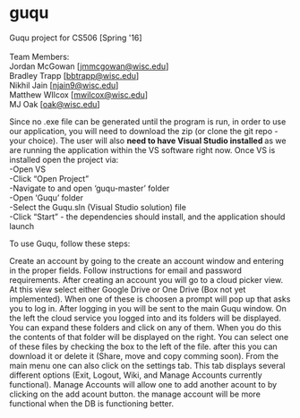 # guqu
Guqu project for CS506 [Spring '16] <br/>  
Team Members: <br/>
Jordan McGowan [jmmcgowan@wisc.edu] <br/>
Bradley Trapp [bbtrapp@wisc.edu] <br/>
Nikhil Jain [njain9@wisc.edu] <br/>
Matthew WIlcox [mwilcox@wisc.edu] <br/>
MJ Oak [oak@wisc.edu] <br/>

Since no .exe file can be generated until the program is run, in order to use our application, you will need to download the zip (or clone the git repo - your choice). The user will also <strong>need to have Visual Studio installed </strong> as we are running the application within the VS software right now. Once VS is installed open the project via: <br/>
-Open VS <br/>
-Click “Open Project”<br/>
-Navigate to and open ‘guqu-master’ folder<br/>
-Open ‘Guqu’ folder<br/>
-Select the Guqu.sln (Visual Studio solution) file<br/>
-Click  “Start” - the dependencies should install, and the application should launch <br/>


To use Guqu, follow these steps:<br/>


Create an account by going to the create an account window and entering in the proper fields. Follow instructions for email and password requirements. After creating an account you will go to a cloud picker view. At this view select either Google Drive or One Drive (Box not yet implemented). When one of these is choosen a prompt will pop up that asks you to log in. After logging in you will be sent to the main Guqu window. On the left the cloud service you logged into and its folders will be displayed. You can expand these folders and click on any of them. When you do this the contents of that folder will be displayed on the right. You can select one of these files by checking the box to the left of the file. after this you can download it or delete it (Share, move and copy comming soon). From the main menu one can also click on the settings tab. This tab displays several different options (Exit, Logout, Wiki, and Manage Accounts currently functional). Manage Accounts will allow one to add another acount to by clicking on the add acount button. the manage account will be more functional when the DB is functioning better.  

